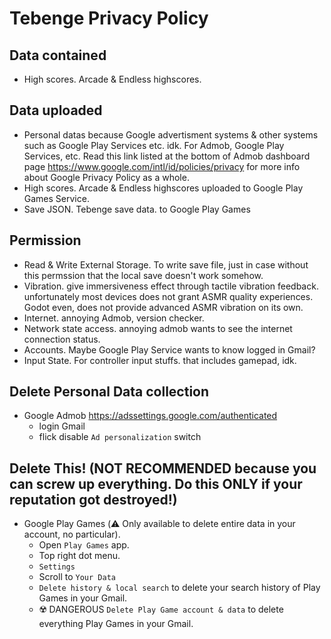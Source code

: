 # Tebenge Privacy Policy

## Data contained
- High scores. Arcade & Endless highscores.

## Data uploaded
- Personal datas because Google advertisment systems & other systems such as Google Play Services etc. idk. For Admob, Google Play Services, etc. Read this link listed at the bottom of Admob dashboard page https://www.google.com/intl/id/policies/privacy for more info about Google Privacy Policy as a whole.
- High scores. Arcade & Endless highscores uploaded to Google Play Games Service.
- Save JSON. Tebenge save data. to Google Play Games

## Permission
- Read & Write External Storage. To write save file, just in case without this permssion that the local save doesn't work somehow.
- Vibration. give immersiveness effect through tactile vibration feedback. unfortunately most devices does not grant ASMR quality experiences. Godot even, does not provide advanced ASMR vibration on its own.
- Internet. annoying Admob, version checker.
- Network state access. annoying admob wants to see the internet connection status.
- Accounts. Maybe Google Play Service wants to know logged in Gmail?
- Input State. For controller input stuffs. that includes gamepad, idk.

## Delete Personal Data collection
- Google Admob https://adssettings.google.com/authenticated
  - login Gmail
  - flick disable `Ad personalization` switch
## Delete This! (NOT RECOMMENDED because you can screw up everything. Do this **ONLY** if your reputation got destroyed!)
- Google Play Games (⚠️ Only available to delete entire data in your account, no particular).
  - Open `Play Games` app.
  - Top right dot menu.
  - `Settings`
  - Scroll to `Your Data`
  - `Delete history & local search` to delete your search history of Play Games in your Gmail.
  - ☢️ DANGEROUS `Delete Play Game account & data` to delete everything Play Games in your Gmail.